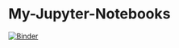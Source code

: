 # My-Jupyter-Notebooks

[![Binder](https://mybinder.org/badge_logo.svg)](https://mybinder.org/v2/gh/heinerigel/My-Jupyter-Notebooks/master)
